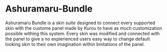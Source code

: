 # Ashuramaru-Bundle

Ashuramaru Bundle is a skin suite designed to connect every supported skin with the custome panel made by Kurou to have as much customization possible withing this system. Every skin was modified and connected with the panel to give a no expierienced users easy way to change default looking skin to their own imagination within limitations of the panel.